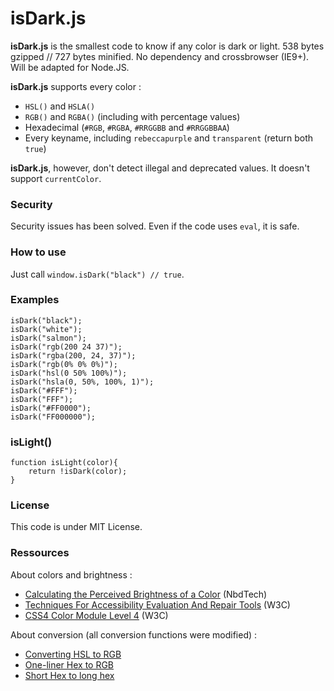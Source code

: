 # isDark.js

**isDark.js** is the smallest code to know if any color is dark or light. 538 bytes gzipped // 727 bytes minified. No dependency and crossbrowser (IE9+). Will be adapted for Node.JS.

**isDark.js** supports every color :

* `HSL()` and `HSLA()`
* `RGB()` and `RGBA()` (including with percentage values)
* Hexadecimal (`#RGB`, `#RGBA`, `#RRGGBB` and `#RRGGBBAA`)
* Every keyname, including `rebeccapurple` and `transparent` (return both `true`)

**isDark.js**, however, don't detect illegal and deprecated values. It doesn't support `currentColor`.

### Security

Security issues has been solved. Even if the code uses `eval`, it is safe.

### How to use

Just call `window.isDark("black") // true`.

### Examples

```
isDark("black");
isDark("white");
isDark("salmon");
isDark("rgb(200 24 37)");
isDark("rgba(200, 24, 37)");
isDark("rgb(0% 0% 0%)");
isDark("hsl(0 50% 100%)");
isDark("hsla(0, 50%, 100%, 1)");
isDark("#FFF");
isDark("FFF");
isDark("#FF0000");
isDark("FF000000");
```
### isLight()

```
function isLight(color){
    return !isDark(color);
}
```

### License

This code is under MIT License.

### Ressources

About colors and brightness :
* [Calculating the Perceived Brightness of a Color](http://www.nbdtech.com/Blog/archive/2008/04/27/Calculating-the-Perceived-Brightness-of-a-Color.aspx) (NbdTech)
* [Techniques For Accessibility Evaluation And Repair Tools](https://www.w3.org/TR/AERT#color-contrast) (W3C)
* [CSS4 Color Module Level 4](https://www.w3.org/TR/css-color-4/) (W3C)

About conversion (all conversion functions were modified) :

* [Converting HSL to RGB](https://gist.github.com/mjackson/5311256)
* [One-liner Hex to RGB](http://stackoverflow.com/questions/5623838/rgb-to-hex-and-hex-to-rgb#comment32619955_11508164)
* [Short Hex to long hex](https://gist.github.com/jed/983661)
